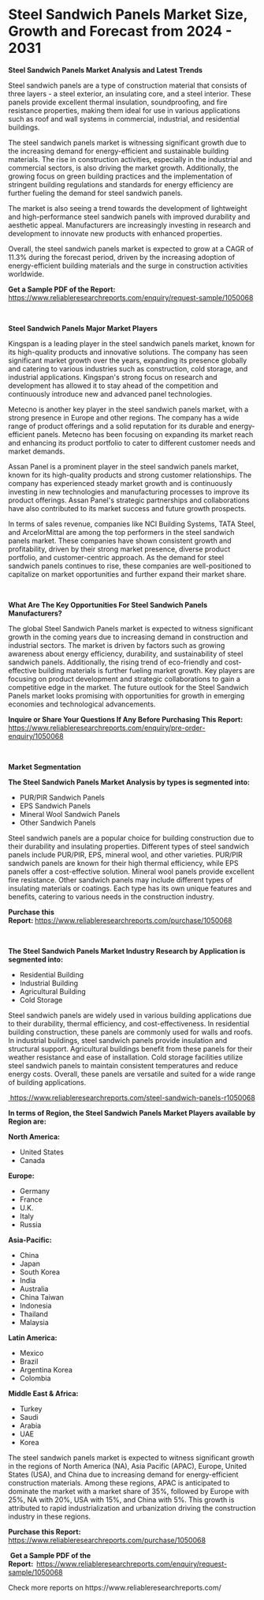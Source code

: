<p><h1>Steel Sandwich Panels Market Size, Growth and Forecast from 2024 - 2031</h1></p><p><strong>Steel Sandwich Panels Market Analysis and Latest Trends</strong></p>
<p><p>Steel sandwich panels are a type of construction material that consists of three layers - a steel exterior, an insulating core, and a steel interior. These panels provide excellent thermal insulation, soundproofing, and fire resistance properties, making them ideal for use in various applications such as roof and wall systems in commercial, industrial, and residential buildings.</p><p>The steel sandwich panels market is witnessing significant growth due to the increasing demand for energy-efficient and sustainable building materials. The rise in construction activities, especially in the industrial and commercial sectors, is also driving the market growth. Additionally, the growing focus on green building practices and the implementation of stringent building regulations and standards for energy efficiency are further fueling the demand for steel sandwich panels.</p><p>The market is also seeing a trend towards the development of lightweight and high-performance steel sandwich panels with improved durability and aesthetic appeal. Manufacturers are increasingly investing in research and development to innovate new products with enhanced properties.</p><p>Overall, the steel sandwich panels market is expected to grow at a CAGR of 11.3% during the forecast period, driven by the increasing adoption of energy-efficient building materials and the surge in construction activities worldwide.</p></p>
<p><strong>Get a Sample PDF of the Report:&nbsp;</strong> <a href="https://www.reliableresearchreports.com/enquiry/request-sample/1050068">https://www.reliableresearchreports.com/enquiry/request-sample/1050068</a></p>
<p>&nbsp;</p>
<p><strong>Steel Sandwich Panels Major Market Players</strong></p>
<p><p>Kingspan is a leading player in the steel sandwich panels market, known for its high-quality products and innovative solutions. The company has seen significant market growth over the years, expanding its presence globally and catering to various industries such as construction, cold storage, and industrial applications. Kingspan's strong focus on research and development has allowed it to stay ahead of the competition and continuously introduce new and advanced panel technologies.</p><p>Metecno is another key player in the steel sandwich panels market, with a strong presence in Europe and other regions. The company has a wide range of product offerings and a solid reputation for its durable and energy-efficient panels. Metecno has been focusing on expanding its market reach and enhancing its product portfolio to cater to different customer needs and market demands.</p><p>Assan Panel is a prominent player in the steel sandwich panels market, known for its high-quality products and strong customer relationships. The company has experienced steady market growth and is continuously investing in new technologies and manufacturing processes to improve its product offerings. Assan Panel's strategic partnerships and collaborations have also contributed to its market success and future growth prospects.</p><p>In terms of sales revenue, companies like NCI Building Systems, TATA Steel, and ArcelorMittal are among the top performers in the steel sandwich panels market. These companies have shown consistent growth and profitability, driven by their strong market presence, diverse product portfolio, and customer-centric approach. As the demand for steel sandwich panels continues to rise, these companies are well-positioned to capitalize on market opportunities and further expand their market share.</p></p>
<p>&nbsp;</p>
<p><strong>What Are The Key Opportunities For Steel Sandwich Panels Manufacturers?</strong></p>
<p><p>The global Steel Sandwich Panels market is expected to witness significant growth in the coming years due to increasing demand in construction and industrial sectors. The market is driven by factors such as growing awareness about energy efficiency, durability, and sustainability of steel sandwich panels. Additionally, the rising trend of eco-friendly and cost-effective building materials is further fueling market growth. Key players are focusing on product development and strategic collaborations to gain a competitive edge in the market. The future outlook for the Steel Sandwich Panels market looks promising with opportunities for growth in emerging economies and technological advancements.</p></p>
<p><strong>Inquire or Share Your Questions If Any Before Purchasing This Report:</strong> <a href="https://www.reliableresearchreports.com/enquiry/pre-order-enquiry/1050068">https://www.reliableresearchreports.com/enquiry/pre-order-enquiry/1050068</a></p>
<p>&nbsp;</p>
<p><strong>Market Segmentation</strong></p>
<p><strong>The Steel Sandwich Panels Market Analysis by types is segmented into:</strong></p>
<p><ul><li>PUR/PIR Sandwich Panels</li><li>EPS Sandwich Panels</li><li>Mineral Wool Sandwich Panels</li><li>Other Sandwich Panels</li></ul></p>
<p><p>Steel sandwich panels are a popular choice for building construction due to their durability and insulating properties. Different types of steel sandwich panels include PUR/PIR, EPS, mineral wool, and other varieties. PUR/PIR sandwich panels are known for their high thermal efficiency, while EPS panels offer a cost-effective solution. Mineral wool panels provide excellent fire resistance. Other sandwich panels may include different types of insulating materials or coatings. Each type has its own unique features and benefits, catering to various needs in the construction industry.</p></p>
<p><strong>Purchase this Report:&nbsp;</strong><a href="https://www.reliableresearchreports.com/purchase/1050068">https://www.reliableresearchreports.com/purchase/1050068</a></p>
<p>&nbsp;</p>
<p><strong>The Steel Sandwich Panels Market Industry Research by Application is segmented into:</strong></p>
<p><ul><li>Residential Building</li><li>Industrial Building</li><li>Agricultural Building</li><li>Cold Storage</li></ul></p>
<p><p>Steel sandwich panels are widely used in various building applications due to their durability, thermal efficiency, and cost-effectiveness. In residential building construction, these panels are commonly used for walls and roofs. In industrial buildings, steel sandwich panels provide insulation and structural support. Agricultural buildings benefit from these panels for their weather resistance and ease of installation. Cold storage facilities utilize steel sandwich panels to maintain consistent temperatures and reduce energy costs. Overall, these panels are versatile and suited for a wide range of building applications.</p></p>
<p><a href="https://www.reliableresearchreports.com/steel-sandwich-panels-r1050068">&nbsp;https://www.reliableresearchreports.com/steel-sandwich-panels-r1050068</a></p>
<p><strong>In terms of Region, the Steel Sandwich Panels Market Players available by Region are:</strong></p>
<p>
    <p> <strong> North America: </strong>
        <ul>
            <li>United States</li>
            <li>Canada</li>
        </ul>
        </p> 
    <p> <strong> Europe: </strong>
        <ul>
            <li>Germany</li>
            <li>France</li>
            <li>U.K.</li>
            <li>Italy</li>
            <li>Russia</li>
        </ul>
        </p> 
    <p> <strong> Asia-Pacific: </strong>
        <ul>
            <li>China</li>
            <li>Japan</li>
            <li>South Korea</li>
            <li>India</li>
            <li>Australia</li>
            <li>China Taiwan</li>
            <li>Indonesia</li>
            <li>Thailand</li>
            <li>Malaysia</li>
        </ul>
        </p> 
    <p> <strong> Latin America: </strong>
        <ul>
            <li>Mexico</li>
            <li>Brazil</li>
            <li>Argentina Korea</li>
            <li>Colombia</li>
        </ul>
        </p> 
    <p> <strong> Middle East & Africa: </strong>
        <ul>
            <li>Turkey</li>
            <li>Saudi</li>
            <li>Arabia</li>
            <li>UAE</li>
            <li>Korea</li>
        </ul>
    </p>
    </p>
<p><p>The steel sandwich panels market is expected to witness significant growth in the regions of North America (NA), Asia Pacific (APAC), Europe, United States (USA), and China due to increasing demand for energy-efficient construction materials. Among these regions, APAC is anticipated to dominate the market with a market share of 35%, followed by Europe with 25%, NA with 20%, USA with 15%, and China with 5%. This growth is attributed to rapid industrialization and urbanization driving the construction industry in these regions.</p></p>
<p><strong>Purchase this Report: </strong><a href="https://www.reliableresearchreports.com/purchase/1050068">https://www.reliableresearchreports.com/purchase/1050068</a></p>
<p>&nbsp;<strong>Get a Sample PDF of the Report:&nbsp;&nbsp;</strong><a href="https://www.reliableresearchreports.com/enquiry/request-sample/1050068">https://www.reliableresearchreports.com/enquiry/request-sample/1050068</a></p>
<p><strong></strong></p>
<p>Check more reports on https://www.reliableresearchreports.com/</p>